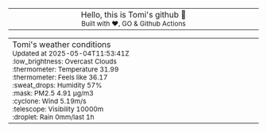 
<div align="center">
<table>
<tbody>
<td align="center">
<img width="2000" height="0"><br>
Hello, this is Tomi's github 👋<br>
<sup>Built with ❤️, GO & Github Actions</sup><br>
<img width="2000" height="0">
</td>
</tbody>
</table>
</div>
<table>
<tbody>
<td align="left">
<img width="2000" height="0"><br>
Tomi's weather conditions<br>
<sup>Updated at 2025-05-04T11:53:41Z</sup><br>
<sup>:low_brightness: Overcast Clouds</sup><br>
<sup>:thermometer: Temperature 31.99 </sup><br>
<sup>:thermometer: Feels like 36.17</sup><br>
<sup>:sweat_drops: Humidity 57%</sup><br>
<sup>:mask: PM2.5 4.91 μg/m3</sup><br>
<sup>:cyclone: Wind 5.19m/s </sup><br>
<sup>:telescope: Visibility 10000m </sup><br>
<sup>:droplet: Rain 0mm/last 1h </sup><br>
<img width="2000" height="0">
</td>
<td align="left">
<img width="2000" height="0"><br>
<br>
<img width="2000" height="0">
</td>
</tbody>
</table>
</div>
    